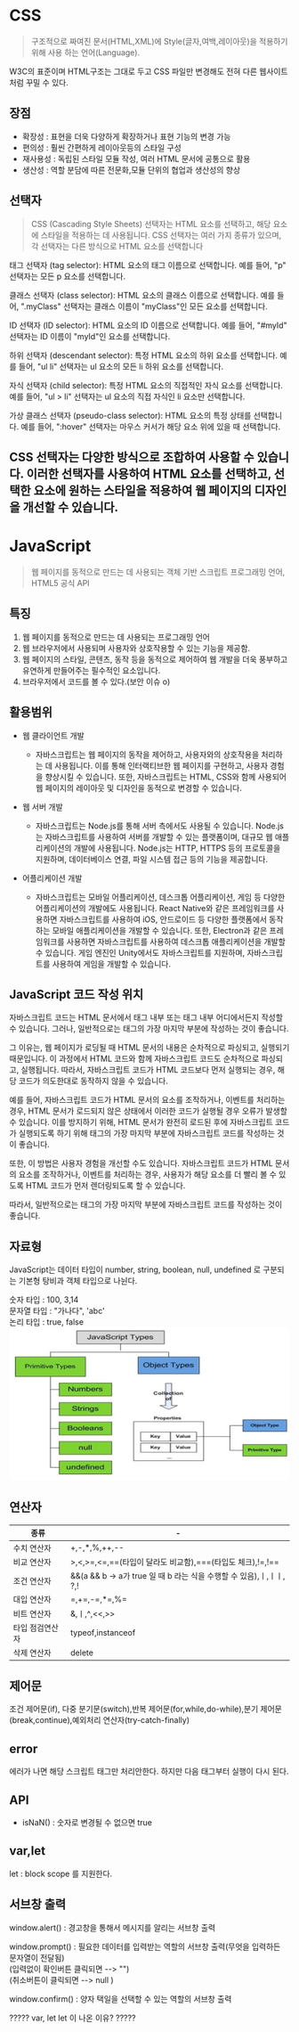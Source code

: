 # CSS
> 구조적으로 짜여진 문서(HTML,XML)에 Style(글자,여백,레이아웃)을 적용하기 위해 사용 하는 언어(Language).

W3C의 표준이며 HTML구조는 그대로 두고 CSS 파일만 변경해도 전혀 다른 웹사이트처럼 꾸밀 수 있다.


## 장점
- 확장성 : 표현을 더욱 다양하게 확장하거나 표현 기능의 변경 가능 
- 편의성 : 훨씬 간편하게 레이아웃등의 스타일 구성 
- 재사용성 : 독립된 스타일 모듈 작성, 여러 HTML 문서에 공통으로 활용 
- 생산성 : 역할 분담에 따른 전문화,모듈 단위의 협업과 생산성의 향상


## 선택자
> CSS (Cascading Style Sheets) 선택자는 HTML 요소를 선택하고, 해당 요소에 스타일을 적용하는 데 사용됩니다. 
> CSS 선택자는 여러 가지 종류가 있으며, 각 선택자는 다른 방식으로 HTML 요소를 선택합니다

태그 선택자 (tag selector): HTML 요소의 태그 이름으로 선택합니다. 예를 들어, "p" 선택자는 모든 p 요소를 선택합니다.

클래스 선택자 (class selector): HTML 요소의 클래스 이름으로 선택합니다. 예를 들어, ".myClass" 선택자는 클래스 이름이 "myClass"인 모든 요소를 선택합니다.

ID 선택자 (ID selector): HTML 요소의 ID 이름으로 선택합니다. 예를 들어, "#myId" 선택자는 ID 이름이 "myId"인 요소를 선택합니다.

하위 선택자 (descendant selector): 특정 HTML 요소의 하위 요소를 선택합니다. 예를 들어, "ul li" 선택자는 ul 요소의 모든 li 하위 요소를 선택합니다.

자식 선택자 (child selector): 특정 HTML 요소의 직접적인 자식 요소를 선택합니다. 예를 들어, "ul > li" 선택자는 ul 요소의 직접 자식인 li 요소만 선택합니다.

가상 클래스 선택자 (pseudo-class selector): HTML 요소의 특정 상태를 선택합니다. 예를 들어, ":hover" 선택자는 마우스 커서가 해당 요소 위에 있을 때 선택합니다.

CSS 선택자는 다양한 방식으로 조합하여 사용할 수 있습니다.
이러한 선택자를 사용하여 HTML 요소를 선택하고, 선택한 요소에 원하는 스타일을 적용하여 웹 페이지의 디자인을 개선할 수 있습니다.
---
# JavaScript
> 웹 페이지를 동적으로 만드는 데 사용되는 객체 기반 스크립트 프로그래밍 언어, HTML5 공식 API

## 특징
1. 웹 페이지를 동적으로 만드는 데 사용되는 프로그래밍 언어
2. 웹 브라우저에서 사용되며 사용자와 상호작용할 수 있는 기능을 제공함.
3. 웹 페이지의 스타일, 콘텐츠, 동작 등을 동적으로 제어하여 웹 개발을 더욱 풍부하고 유연하게 만들어주는 필수적인 요소입니다.
4. 브라우저에서 코드를 볼 수 있다.(보안 이슈 o)

## 활용범위
- 웹 클라이언트 개발<br>
  - 자바스크립트는 웹 페이지의 동작을 제어하고, 사용자와의 상호작용을 처리하는 데 사용됩니다. 이를 통해 인터랙티브한 웹 페이지를 구현하고, 사용자 경험을 향상시킬 수 있습니다. 또한, 자바스크립트는 HTML, CSS와 함께 사용되어 웹 페이지의 레이아웃 및 디자인을 동적으로 변경할 수 있습니다.


- 웹 서버 개발
  - 자바스크립트는 Node.js를 통해 서버 측에서도 사용될 수 있습니다. 
Node.js는 자바스크립트를 사용하여 서버를 개발할 수 있는 플랫폼이며, 대규모 웹 애플리케이션의 개발에 사용됩니다. Node.js는 HTTP, HTTPS 등의 프로토콜을 지원하며, 데이터베이스 연결, 파일 시스템 접근 등의 기능을 제공합니다.


- 어플리케이션 개발
  - 자바스크립트는 모바일 어플리케이션, 데스크톱 어플리케이션, 게임 등 다양한 어플리케이션의 개발에도 사용됩니다. React Native와 같은 프레임워크를 사용하면 자바스크립트를 사용하여 iOS, 안드로이드 등 다양한 플랫폼에서 동작하는 모바일 애플리케이션을 개발할 수 있습니다. 또한, Electron과 같은 프레임워크를 사용하면 자바스크립트를 사용하여 데스크톱 애플리케이션을 개발할 수 있습니다. 게임 엔진인 Unity에서도 자바스크립트를 지원하며, 자바스크립트를 사용하여 게임을 개발할 수 있습니다.

## JavaScript 코드 작성 위치
자바스크립트 코드는 HTML 문서에서 <head> 태그 내부 또는 <body> 태그 내부 어디에서든지 작성할 수 있습니다. 그러나, 일반적으로는 <body> 태그의 가장 마지막 부분에 작성하는 것이 좋습니다.

그 이유는, 웹 페이지가 로딩될 때 HTML 문서의 내용은 순차적으로 파싱되고, 실행되기 때문입니다. 이 과정에서 HTML 코드와 함께 자바스크립트 코드도 순차적으로 파싱되고, 실행됩니다. 따라서, 자바스크립트 코드가 HTML 코드보다 먼저 실행되는 경우, 해당 코드가 의도한대로 동작하지 않을 수 있습니다.

예를 들어, 자바스크립트 코드가 HTML 문서의 요소를 조작하거나, 이벤트를 처리하는 경우, HTML 문서가 로드되지 않은 상태에서 이러한 코드가 실행될 경우 오류가 발생할 수 있습니다. 이를 방지하기 위해, HTML 문서가 완전히 로드된 후에 자바스크립트 코드가 실행되도록 하기 위해 <body> 태그의 가장 마지막 부분에 자바스크립트 코드를 작성하는 것이 좋습니다.

또한, 이 방법은 사용자 경험을 개선할 수도 있습니다. 자바스크립트 코드가 HTML 문서의 요소를 조작하거나, 이벤트를 처리하는 경우, 사용자가 해당 요소를 더 빨리 볼 수 있도록 HTML 코드가 먼저 렌더링되도록 할 수 있습니다.

따라서, 일반적으로는 <body> 태그의 가장 마지막 부분에 자바스크립트 코드를 작성하는 것이 좋습니다. 

## 자료형
JavaScript는 데이터 타입이 number, string, boolean, null, undefined 로 구분되는 기본형 탕비과 객체 타입으로 나뉜다.

숫자 타입 : 100, 3,14<br>
문자열 타입 : "가나다", 'abc'<br>
논리 타입 : true, false<br>
![img.png](img.png)

## 연산자
| 종류       | -                                                    |
|----------|------------------------------------------------------|
| 수치 연산자   | +,-,*,%,++,--                                        | 
| 비교 연산자   | >,<,>=,<=,==(타입이 달라도 비교함),===(타입도 체크),!=,!==         |
| 조건 연산자   | &&(a && b -> a가 true 일 때 b 라는 식을 수행할 수 있음),ㅣ,ㅣㅣ, ?,! |
| 대입 연산자   | =,+=,-=,*=,%=                                        |
| 비트 연산자   | &,ㅣ,^,<<,>>                                          |
| 타입 점검연산자 | typeof,instanceof                                    |
| 삭제 연산자   | delete                                               |

## 제어문
조건 제어문(if), 다중 분기문(switch),반복 제어문(for,while,do-while),분기 제어문(break,continue),예외처리 연산자(try-catch-finally)

## error
에러가 나면 해당 스크립트 태그만 처리안한다. 
하지만 다음 태그부터 실행이 다시 된다.

## API
- isNaN() : 숫자로 변경될 수 없으면 true
## var,let
let : block scope 를 지원한다.


## 서브창 출력
window.alert() : 경고창을 통해서 메시지를 알리는 서브창 출력<br>

window.prompt() : 필요한 데이터를 입력받는 역할의 서브창 출력(무엇을 입력하든 문자열이 전달됨)<br>
(입력없이 확인버튼 클릭되면 --> "")<br>
(취소버튼이 클릭되면 --> null )<br>

window.confirm() : 양자 택일을 선택할 수 있는 역할의 서브창 출력<br>





?????
var, let let 이 나온 이유?
?????